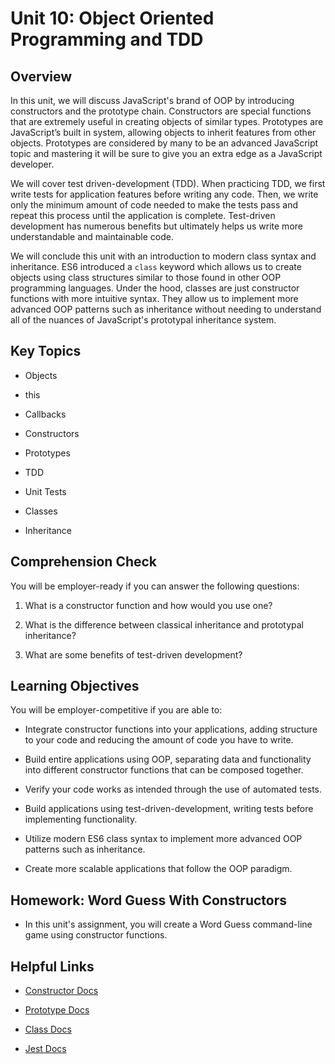 # Unit 10: Object Oriented Programming and TDD

## Overview

In this unit, we will discuss JavaScript's brand of OOP by introducing constructors and the prototype chain. Constructors are special functions that are extremely useful in creating objects of similar types. Prototypes are JavaScript’s built in system, allowing objects to inherit features from other objects. Prototypes are considered by many to be an advanced JavaScript topic and mastering it will be sure to give you an extra edge as a JavaScript developer.

We will cover test driven-development (TDD). When practicing TDD, we first write tests for application features before writing any code. Then, we write only the minimum amount of code needed to make the tests pass and repeat this process until the application is complete. Test-driven development has numerous benefits but ultimately helps us write more understandable and maintainable code.

We will conclude this unit with an introduction to modern class syntax and inheritance. ES6 introduced a `class` keyword which allows us to create objects using class structures similar to those found in other OOP programming languages. Under the hood, classes are just constructor functions with more intuitive syntax. They allow us to implement more advanced OOP patterns such as inheritance without needing to understand all of the nuances of JavaScript's prototypal inheritance system.

## Key Topics

- Objects

- this

- Callbacks

- Constructors

- Prototypes

- TDD

- Unit Tests

- Classes

- Inheritance

## Comprehension Check

You will be employer-ready if you can answer the following questions:

1. What is a constructor function and how would you use one?

2. What is the difference between classical inheritance and prototypal inheritance?

3. What are some benefits of test-driven development?

## Learning Objectives

You will be employer-competitive if you are able to:

- Integrate constructor functions into your applications, adding structure to your code and reducing the amount of code you have to write.

- Build entire applications using OOP, separating data and functionality into different constructor functions that can be composed together.

- Verify your code works as intended through the use of automated tests.

- Build applications using test-driven-development, writing tests before implementing functionality.

- Utilize modern ES6 class syntax to implement more advanced OOP patterns such as inheritance.

- Create more scalable applications that follow the OOP paradigm.

## Homework: Word Guess With Constructors

- In this unit's assignment, you will create a Word Guess command-line game using constructor functions.

## Helpful Links

- [Constructor Docs](https://developer.mozilla.org/en-US/docs/Web/JavaScript/Reference/Classes/constructor)

- [Prototype Docs](https://developer.mozilla.org/en-US/docs/Web/JavaScript/Reference/Global_Objects/Object/prototype)

- [Class Docs](https://developer.mozilla.org/en-US/docs/Web/JavaScript/Reference/Classes)

- [Jest Docs](https://jestjs.io/)
